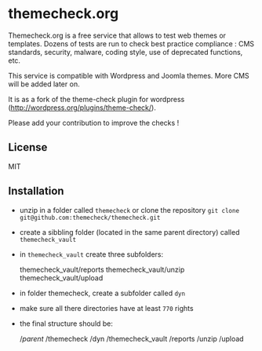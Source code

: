 # themecheck.org

Themecheck.org is a free service that allows to test web themes or templates.
Dozens of tests are run to check best practice compliance : CMS standards, security, malware, coding style, use of deprecated functions, etc.

This service is compatible with Wordpress and Joomla themes. More CMS will be added later on.

It is as a fork of the theme-check plugin for wordpress (http://wordpress.org/plugins/theme-check/).

Please add your contribution to improve the checks !

## License 

MIT


## Installation 

 * unzip in a folder called `themecheck` or clone the repository `git clone git@github.com:themecheck/themecheck.git`
 * create a sibbling folder (located in the same parent directory) called `themecheck_vault`
 * in `themecheck_vault` create three subfolders:

    themecheck_vault/reports
    themecheck_vault/unzip
    themecheck_vault/upload

 * in folder themecheck, create a subfolder called `dyn`

 * make sure all there directories have at least `770` rights

 * the final structure should be:

    /*parent*
    /themecheck
        /dyn
    /themecheck_vault
        /reports
        /unzip
        /upload
